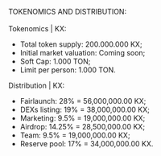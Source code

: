 TOKENOMICS AND DISTRIBUTION:<br><br>
Tokenomics | KX:
- Total token supply: 200.000.000 KX;
- Initial market valuation: Coming soon;
- Soft Cap: 1.000 TON;
- Limit per person: 1.000 TON.

Distribution | KX:
- Fairlaunch: 28% = 56,000,000.00 KX;
- DEXs listing: 19% = 38,000,000.00 KX;
- Marketing: 9.5% = 19,000,000.00 KX;
- Airdrop: 14.25% = 28,500,000.00 KX;
- Team: 9.5% = 19,000,000.00 KX;
- Reserve pool: 17% = 34,000,000.00 KX.
